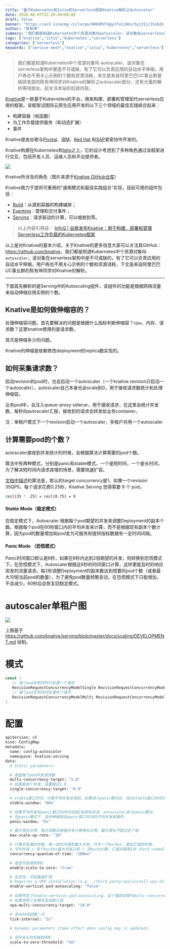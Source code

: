 ```yaml
---
title: "基于Kubernetes和Istio的Serverless框架Knative解析之Autoscaler"
date: 2018-08-07T22:20:49+08:00
draft: false
banner: "https://ws3.sinaimg.cn/large/0069RVTdgy1fu1i0mvc5yj31ji15ob2b.jpg"
author: "陈有坤"
summary: "我们都是知道Kubernetes中个资源对象叫autoscaler，该对象在serverless架构中更是不可或缺，有了它可以负责应用的自动水平伸缩，用户再也不用关心示例的个数和资源消耗，本文是来自阿里巴巴UC事业群基础研发部的陈有坤同学对Knative的解析之autoscaler部分。"
tags: ["knative","istio","kubernetes","serverless"]
categories: ["serverless"]
keywords: ["service mesh","knative","istio","kubernetes","serverless"]
---
```


> 我们都是知道Kubernetes中个资源对象叫 autoscaler，该对象在serverless架构中更是不可或缺，有了它可以负责应用的自动水平伸缩，用户再也不用关心示例的个数和资源消耗，本文是来自阿里巴巴UC事业群基础研发部的陈有坤同学对Knative的解析之autoscaler部分，还有大量的解析等待放出，起关注本站的后续内容。

[Knative](https://github.com/knative)是一款基于Kubernetes的平台，用来构建、部署和管理现代serverless应用的框架。该框架试图将云原生应用开发的以下三个领域的最佳实践结合起来：

- 构建容器（和函数）
- 为工作负载提供服务（和动态扩展）
- 事件

Knative是由谷歌与[Pivotal](https://content.pivotal.io/blog/knative-powerful-building-blocks-for-a-portable-function-platform)、[IBM](https://www.ibm.com/blogs/cloud-computing/2018/07/24/ibm-cloud-google-knative-serverless/)、[Red Hat](https://blog.openshift.com/state-of-serverless-in-kubernetes-knative-and-openshift-cloud-functions/) 和[SAP](https://blogs.sap.com/?p=696354)紧密协作开发的。 

Knative构建在Kubernetes和[Istio](https://istio.io/)之上，它的设计考虑到了多种角色通过该框架进行交互，包括开发人员、运维人员和平台提供者。

![](https://ws1.sinaimg.cn/large/0069RVTdgy1fu1er29srhj30ws0mpgo9.jpg)

Knative所涉及的角色（图片来源于[Knative GitHub仓库](https://github.com/knative/docs/)）

Knative致力于提供可重用的“通用模式和最佳实践组合”实现，目前可用的组件包括：

- [Build](https://github.com/knative/build)：从源到容器的构建编排；
- [Eventing](https://github.com/knative/eventing)：管理和交付事件；
- [Serving](https://github.com/knative/serving)：请求驱动的计算，可以缩放到零。

> 以上内容引用自： [InfoQ | 谷歌发布Knative：用于构建、部署和管理Serverless工作负载的Kubernetes框架](http://www.infoq.com/cn/news/2018/07/knative-kubernetes-serverless)

以上是对Knative的基本介绍，关于Knative的更多信息大家可以关注其GitHub：<https://github.com/knative>，我们都是知道Kubernetes中个资源对象叫`autoscaler`，该对象在serverless架构中是不可或缺的，有了它可以负责应用的自动水平伸缩，用户再也不用关心示例的个数和资源消耗，下文是来自阿里巴巴UC事业群的陈有坤同学对Knative的解析。

------

下面首先解析的是Serving中的Autoscaling组件，该组件的功能是根据网络流量来自动伸缩应用实例的个数。

## Knative是如何做伸缩容的？

处理伸缩容问题，首先要解决的问题是根据什么指标判断伸缩容？cpu、内存、请求数？这里knative使用的是请求数。

其次是伸缩多少的问题。

Knative的伸缩是依赖修改deployment的replica数实现的。

## 如何采集请求数？

启动revision的pod时，也会启动一个autoscaler（一个knative revision只启动一个autoscaler），autoscaler自己本身也会scale到0，用于接收请求数统计和处理伸缩容。

业务pod中，会注入queue-proxy sidecar，用于接收请求，在这里会统计并发数，每秒向autoscaler汇报，接收到的请求会转发给业务container。

注：单租户模式下一个revision启动一个autoscaler，多租户共用一个autoscaler

## 计算需要pod的个数？

autoscaler接收到并发统计的时候，会根据算法计算需要的pod个数。

算法中有两种模式，分别是panic和stable模式，一个是短时间，一个是长时间，为了解决短时间内请求突增的场景，需要快速扩容。

[文档中描述](https://github.com/knative/docs/blob/master/serving/samples/autoscale-go/README.md#algorithm)的算法是，默认的target concurrency是1，如果一个revision 35QPS，每个请求花费0.25秒，Knative Serving 觉得需要 9 个 pod。  

```bash
ceil(35 * .25) = ceil(8.75) = 9
```

#### Stable Mode（稳定模式）

在稳定模式下，Autoscaler 根据每个pod期望的并发来调整Deployment的副本个数。根据每个pod在60秒窗口内的平均并发来计算，而不是根据现有副本个数计算，因为pod的数量增加和pod变为可服务和提供指标数据有一定时间间隔。

#### Panic Mode （恐慌模式）

Panic时间窗口默认是6秒，如果在6秒内达到2倍期望的并发，则转换到恐慌模式下。在恐慌模式下，Autoscaler根据这6秒的时间窗口计算，这样更能及时的响应突发的流量请求。每2秒调整Deployment的副本数达到想要的pod个数（或者最大10倍当前pod的数量），为了避免pod数量频繁变动，在恐慌模式下只能增加，不会减少。60秒后会恢复回稳定模式。

# autoscaler单租户图

![](https://ws3.sinaimg.cn/large/0069RVTdgy1fu1g19gvitj31kw13agrp.jpg)

上图基于 https://github.com/knative/serving/blob/master/docs/scaling/DEVELOPMENT.md 绘制。

# 模式

```go
const (
   // 每个pod实例同时只处理一个请求
   RevisionRequestConcurrencyModelSingle RevisionRequestConcurrencyModelType = "Single"
   // 每个pod实例同时处理多个请求
   RevisionRequestConcurrencyModelMulti RevisionRequestConcurrencyModelType = "Multi"
)
```

# 配置

```bash
apiVersion: v1
kind: ConfigMap
metadata:
  name: config-autoscaler
  namespace: knative-serving
data:
  # Static parameters:

  # 期望每个pod并发请求数
  multi-concurrency-target: "1.0"
  # 如果是单个并发，值要接近1.0
  single-concurrency-target: "0.9"

  # stable窗口时间，计算平均并发会用到。如果进入panic模式后，经过stable窗口时间也会恢复stable
  stable-window: "60s"

  # 如果平均并发在panic窗口时间内达到2倍目标并发，autoscaler进入panic模式。
  # 在panic模式下，自动伸缩按在panic窗口时间的平均并发来操作。
  panic-window: "6s"

  # 最大增长比例，每次调整会根据并发计算增长比例，最大增长不超过这个值
  max-scale-up-rate: "10"

  # 计算并发值的参数，每一段时间得到最大并发，作为一个bucket，最后汇报的时候，
  # 平均并发 = 各个bucket最大并发之和 / 总bucket数，汇报间隔是1秒（hard coded）
  concurrency-quantum-of-time: "100ms"

  # 是否开启缩容到0
  enable-scale-to-zero: "true"

  # 实验性：开启垂直扩容
  # Requires a VPA installation (e.g. ./third_party/vpa/install-vpa.sh)
  enable-vertical-pod-autoscaling: "false"
 
  # 如果开启了enable-vertical-pod-autoscaling，这个值就会替代multi-concurrency-target，
  # 如果成熟了后期会变成默认值
  vpa-multi-concurrency-target: "10.0"

  # 多长时间调整一次
  tick-interval: "2s"
  
  # Dynamic parameters (take effect when config map is updated):

  # 空闲多长时间缩容到0
  scale-to-zero-threshold: "5m"
```

